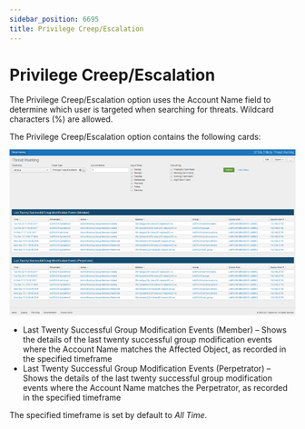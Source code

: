 ```yaml
---
sidebar_position: 6695
title: Privilege Creep/Escalation
---
```


# Privilege Creep/Escalation

The Privilege Creep/Escalation option uses the Account Name field to determine which user is targeted when searching for threats. Wildcard characters (%) are allowed.

The Privilege Creep/Escalation option contains the following cards:

![](../../../../../../../../static/images/ThreatPrevention_7.5/Content/Resources/Images/ThreatPrevention/SIEM/Splunk/PrivilegeCreep.png)

* Last Twenty Successful Group Modification Events (Member) – Shows the details of the last twenty successful group modification events where the Account Name matches the Affected Object, as recorded in the specified timeframe
* Last Twenty Successful Group Modification Events (Perpetrator) – Shows the details of the last twenty successful group modification events where the Account Name matches the Perpetrator, as recorded in the specified timeframe

The specified timeframe is set by default to *All Time*.